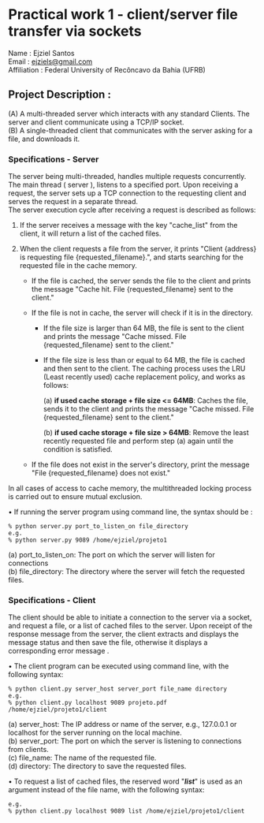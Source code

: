 # Practical work 1 - client/server file transfer via sockets

Name : Ejziel Santos <br>
Email : ejziels@gmail.com <br>
Affiliation : Federal University of Recôncavo da Bahia (UFRB) <br>

## Project Description : <br>

(A) A multi-threaded server which interacts with any standard Clients. The server and client communicate using a TCP/IP socket. <br>
(B) A single-threaded client that communicates with the server asking for a file, and downloads it. <br>

### Specifications - Server

The server being multi-threaded, handles multiple requests concurrently. The main thread ( server ), listens to a specified port. Upon receiving a request, the server sets up a TCP connection to the requesting client and serves the request in a separate thread. <br>
The server execution cycle after receiving a request is described as follows: <br>
1. If the server receives a message with the key "cache_list" from the client, it will return a list of the cached files. 
2. When the client requests a file from the server, it prints "Client {address} is requesting file {requested_filename}.", and starts searching for the requested file in the cache memory.

     - If the file is cached, the server sends the file to the client and prints the message "Cache hit. File {requested_filename} sent to the client." 

     - If the file is not in cache, the server will check if it is in the directory.

         - If the file size is larger than 64 MB, the file is sent to the client and prints the message "Cache missed. File {requested_filename} sent to the client."
         - If the file size is less than or equal to 64 MB, the file is cached and then sent to the client. The caching process uses the LRU (Least recently used) cache replacement policy, and works as follows:

             (a) **if used cache storage + file size <= 64MB**: Caches the file, sends it to the client and prints the message "Cache missed. File {requested_filename} sent to the client."
             
             (b) **if used cache storage + file size > 64MB**: Remove the least recently requested file and perform step (a) again until the condition is satisfied.
     - If the file does not exist in the server's directory, print the message "File {requested_filename} does not exist."

In all cases of access to cache memory, the multithreaded locking process is carried out to ensure mutual exclusion.

• If running the server program using command line, the syntax should be : <br>
```
% python server.py port_to_listen_on file_directory
e.g.
% python server.py 9089 /home/ejziel/projeto1
```
<p>(a) port_to_listen_on: The port on which the server will listen for connections <br>
(b) file_directory: The directory where the server will fetch the requested files. <br>
  
### Specifications - Client

The client should be able to initiate a connection to the server via a socket, and request a file, or a list of cached files to the server. Upon receipt of the response message from the server, the client extracts and displays the message status and then save the file, otherwise it displays a corresponding error message .<br>

• The client program can be executed using command line, with the following syntax: <br>
```
% python client.py server_host server_port file_name directory
e.g.
% python client.py localhost 9089 projeto.pdf /home/ejziel/projeto1/client
```
<p>(a) server_host: The IP address or name of the server, e.g., 127.0.0.1 or localhost for the server running on the local machine. <br>
(b) server_port: The port on which the server is listening to connections from clients. <br>
(c) file_name: The name of the requested file. <br>
(d) directory: The directory to save the requested files. <br>

• To request a list of cached files, the reserved word "***list***" is used as an argument instead of the file name, with the following syntax: <br>

```
e.g.
% python client.py localhost 9089 list /home/ejziel/projeto1/client
```
